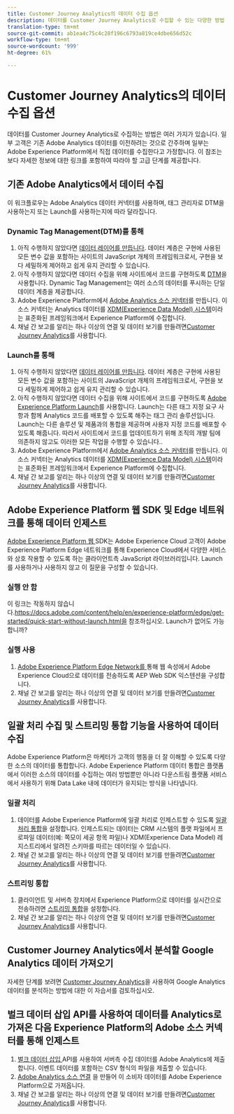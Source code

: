 ```yaml
---
title: Customer Journey Analytics의 데이터 수집 옵션
description: 데이터를 Customer Journey Analytics로 수집할 수 있는 다양한 방법 이해
translation-type: tm+mt
source-git-commit: ab1ea4c75c4c28f196c6793a819ce4dbe656d52c
workflow-type: tm+mt
source-wordcount: '999'
ht-degree: 61%

---
```



# Customer Journey Analytics의 데이터 수집 옵션

데이터를 Customer Journey Analytics로 수집하는 방법은 여러 가지가 있습니다. 일부 고객은 기존 Adobe Analytics 데이터를 이전하려는 것으로 간주하며 일부는 Adobe Experience Platform에서 직접 데이터를 수집한다고 가정합니다. 이 참조는 보다 자세한 정보에 대한 링크를 포함하여 따라야 할 고급 단계를 제공합니다.

## 기존 Adobe Analytics에서 데이터 수집

이 워크플로우는 Adobe Analytics 데이터 커넥터를 사용하며, 태그 관리자로 DTM을 사용하는지 또는 Launch를 사용하는지에 따라 달라집니다.

### Dynamic Tag Management(DTM)를 통해

1. 아직 수행하지 않았다면 [데이터 레이어를 만듭니다](https://docs.adobe.com/content/help/ko-KR/analytics/implementation/prepare/data-layer.html). 데이터 계층은 구현에 사용된 모든 변수 값을 포함하는 사이트의 JavaScript 개체의 프레임워크로서, 구현을 보다 세밀하게 제어하고 쉽게 유지 관리할 수 있습니다.
1. 아직 수행하지 않았다면 데이터 수집을 위해 사이트에서 코드를 구현하도록 [DTM](https://docs.adobe.com/content/help/ko-KR/analytics/implementation/other/dtm/dtm-implementation-overview.html)을 사용합니다. Dynamic Tag Management는 여러 소스의 데이터를 푸시하는 단일 데이터 계층을 제공합니다.
1. Adobe Experience Platform에서 [Adobe Analytics 소스 커넥터](https://docs.adobe.com/content/help/ko-KR/experience-platform/sources/ui-tutorials/create/adobe-applications/analytics.html)를 만듭니다. 이 소스 커넥터는 Analytics 데이터를 [XDM(Experience Data Model) 시스템](https://docs.adobe.com/content/help/ko-KR/experience-platform/xdm/home.html)이라는 표준화된 프레임워크에서 Experience Platform에 수집합니다.
1. 채널 간 보고를 알리는 하나 이상의 연결 및 데이터 보기를 만들려면[Customer Journey Analytics](https://docs.adobe.com/content/help/ko-KR/analytics-platform/using/cja-overview/cja-getting-started.html)를 사용합니다.

### Launch를 통해

1. 아직 수행하지 않았다면 [데이터 레이어를 만듭니다](https://docs.adobe.com/content/help/en/analytics/implementation/prepare/data-layer.html). 데이터 계층은 구현에 사용된 모든 변수 값을 포함하는 사이트의 JavaScript 개체의 프레임워크로서, 구현을 보다 세밀하게 제어하고 쉽게 유지 관리할 수 있습니다.
1. 아직 수행하지 않았다면 데이터 수집을 위해 사이트에서 코드를 구현하도록 [Adobe Experience Platform Launch](https://docs.adobe.com/content/help/ko-KR/analytics/implementation/launch/overview.html)를 사용합니다. Launch는 다른 태그 지정 요구 사항과 함께 Analytics 코드를 배포할 수 있도록 해주는 태그 관리 솔루션입니다. Launch는 다른 솔루션 및 제품과의 통합을 제공하며 사용자 지정 코드를 배포할 수 있도록 해줍니다. 따라서 사이트에서 코드를 업데이트하기 위해 조직의 개발 팀에 의존하지 않고도 이러한 모든 작업을 수행할 수 있습니다..
1. Adobe Experience Platform에서 [Adobe Analytics 소스 커넥터](https://docs.adobe.com/content/help/en/experience-platform/sources/ui-tutorials/create/adobe-applications/analytics.html)를 만듭니다. 이 소스 커넥터는 Analytics 데이터를 [XDM(Experience Data Model) 시스템](https://docs.adobe.com/content/help/en/experience-platform/xdm/home.html)이라는 표준화된 프레임워크에서 Experience Platform에 수집합니다.
1. 채널 간 보고를 알리는 하나 이상의 연결 및 데이터 보기를 만들려면[Customer Journey Analytics](https://docs.adobe.com/content/help/en/analytics-platform/using/cja-overview/cja-getting-started.html)를 사용합니다.

## Adobe Experience Platform 웹 SDK 및 Edge 네트워크를 통해 데이터 인제스트

[Adobe Experience Platform 웹 ](https://experienceleague.adobe.com/docs/experience-platform/edge/home.html?lang=en) SDK는 Adobe Experience Cloud 고객이 Adobe Experience Platform Edge 네트워크를 통해 Experience Cloud에서 다양한 서비스와 상호 작용할 수 있도록 하는 클라이언트측 JavaScript 라이브러리입니다. Launch를 사용하거나 사용하지 않고 이 질문을 구성할 수 있습니다.

### 실행 안 함

이 링크는 작동하지 않습니다.https://docs.adobe.com/content/help/en/experience-platform/edge/get-started/quick-start-without-launch.html을 참조하십시오. Launch가 없어도 가능합니까?

### 실행 사용

1. [Adobe Experience Platform Edge Network를 ](https://experienceleague.adobe.com/docs/launch/using/extensions-ref/adobe-extension/aep-extension/overview.html?lang=en#configure-the-aep-web-sdk-extension) 통해 웹 속성에서 Adobe Experience Cloud으로 데이터를 전송하도록 AEP Web SDK 익스텐션을 구성합니다.
1. 채널 간 보고를 알리는 하나 이상의 연결 및 데이터 보기를 만들려면[Customer Journey Analytics](https://docs.adobe.com/content/help/en/analytics-platform/using/cja-overview/cja-getting-started.html)를 사용합니다.

## 일괄 처리 수집 및 스트리밍 통합 기능을 사용하여 데이터 수집

Adobe Experience Platform은 마케터가 고객의 행동을 더 잘 이해할 수 있도록 다양한 소스의 데이터를 통합합니다. Adobe Experience Platform 데이터 통합은 플랫폼에서 이러한 소스의 데이터를 수집하는 여러 방법뿐만 아니라 다운스트림 플랫폼 서비스에서 사용하기 위해 Data Lake 내에 데이터가 유지되는 방식을 나타냅니다.

### 일괄 처리

1. 데이터를 Adobe Experience Platform에 일괄 처리로 인제스트할 수 있도록 [일괄 처리 통합](https://experienceleague.adobe.com/docs/experience-platform/ingestion/batch/overview.html?lang=en#batch)을 설정합니다. 인제스트되는 데이터는 CRM 시스템의 플랫 파일에서 프로파일 데이터(예: 쪽모이 세공 항목 파일)나 XDM(Experience Data Model) 레지스트리에서 알려진 스키마를 따르는 데이터일 수 있습니다.
1. 채널 간 보고를 알리는 하나 이상의 연결 및 데이터 보기를 만들려면[Customer Journey Analytics](https://docs.adobe.com/content/help/en/analytics-platform/using/cja-overview/cja-getting-started.html)를 사용합니다.

### 스트리밍 통합

1. 클라이언트 및 서버측 장치에서 Experience Platform으로 데이터를 실시간으로 전송하려면 [스트리밍 통합](https://experienceleague.adobe.com/docs/experience-platform/ingestion/streaming/overview.html?lang=en#streaming)을 설정합니다.
1. 채널 간 보고를 알리는 하나 이상의 연결 및 데이터 보기를 만들려면[Customer Journey Analytics](https://docs.adobe.com/content/help/en/analytics-platform/using/cja-overview/cja-getting-started.html)를 사용합니다.

## Customer Journey Analytics에서 분석할 Google Analytics 데이터 가져오기

자세한 단계를 보려면 [Customer Journey Analytics](https://experienceleague.adobe.com/docs/platform-learn/comprehensive-technical-tutorial/module16/ex5.html?lang=en#objectives)을 사용하여 Google Analytics 데이터를 분석하는 방법에 대한 이 자습서를 검토하십시오.

## 벌크 데이터 삽입 API를 사용하여 데이터를 Analytics로 가져온 다음 Experience Platform의 Adobe 소스 커넥터를 통해 인제스트

1. [벌크 데이터 삽입 ](https://www.adobe.io/apis/experiencecloud/analytics/docs.html#!AdobeDocs/analytics-2.0-apis/master/bdia.md) API를 사용하여 서버측 수집 데이터를 Adobe Analytics에 제출합니다. 이벤트 데이터를 포함하는 CSV 형식의 파일을 제출할 수 있습니다.
1. [Adobe Analytics 소스 연결](https://experienceleague.adobe.com/docs/experience-platform/sources/ui-tutorials/create/adobe-applications/analytics.html?lang=en) 을 만들어 이 소비자 데이터를 Adobe Experience Platform으로 가져옵니다.
1. 채널 간 보고를 알리는 하나 이상의 연결 및 데이터 보기를 만들려면[Customer Journey Analytics](https://docs.adobe.com/content/help/en/analytics-platform/using/cja-overview/cja-getting-started.html)를 사용합니다.